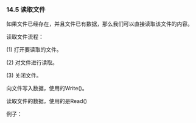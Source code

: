### 14.5 读取文件

如果文件已经存在，并且文件已有数据，那么我们可以直接读取该文件的内容。

读取文件流程：

\(1\) 打开要读取的文件。

\(2\) 对文件进行读取。

\(3\) 关闭文件。

向文件写入数据，使用的Write\(\)。

读取文件的数据，使用的是Read\(\)

例子：

```go

```



